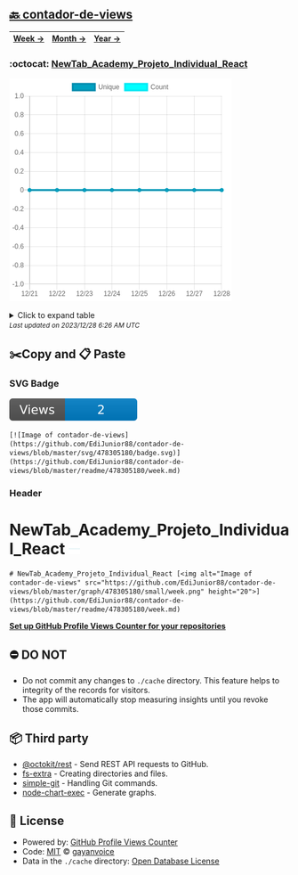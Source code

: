 ## [🔙 contador-de-views](https://github.com/EdiJunior88/contador-de-views)
| [**Week →**](https://github.com/EdiJunior88/contador-de-views/blob/master/readme/478305180/week.md) | [**Month →**](https://github.com/EdiJunior88/contador-de-views/blob/master/readme/478305180/month.md) | [**Year →**](https://github.com/EdiJunior88/contador-de-views/blob/master/readme/478305180/year.md) |
| ---- | ---- | ----- |
### :octocat: [NewTab_Academy_Projeto_Individual_React](https://github.com/EdiJunior88/NewTab_Academy_Projeto_Individual_React)
![Image of contador-de-views](https://github.com/EdiJunior88/contador-de-views/blob/master/graph/478305180/large/week.png)

<details>
	<summary>Click to expand table</summary>
	<h2>:calendar: Week Page Views Table</h2>
<table>
	<tr>
		<th>
			Last Updated
		</th>
		<th>
			Unique
		</th>
		<th>
			Count
		</th>
	</tr>
	<tr>
		<td>
			<code>2023/12/28</code>
		</td>
		<td>
			<code>0</code>
		</td>
		<td>
			<code>0</code>
		</td>
	</tr>
	<tr>
		<td>
			<code>2023/12/27</code>
		</td>
		<td>
			<code>0</code>
		</td>
		<td>
			<code>0</code>
		</td>
	</tr>
	<tr>
		<td>
			<code>2023/12/26</code>
		</td>
		<td>
			<code>0</code>
		</td>
		<td>
			<code>0</code>
		</td>
	</tr>
	<tr>
		<td>
			<code>2023/12/25</code>
		</td>
		<td>
			<code>0</code>
		</td>
		<td>
			<code>0</code>
		</td>
	</tr>
	<tr>
		<td>
			<code>2023/12/24</code>
		</td>
		<td>
			<code>0</code>
		</td>
		<td>
			<code>0</code>
		</td>
	</tr>
	<tr>
		<td>
			<code>2023/12/23</code>
		</td>
		<td>
			<code>0</code>
		</td>
		<td>
			<code>0</code>
		</td>
	</tr>
	<tr>
		<td>
			<code>2023/12/22</code>
		</td>
		<td>
			<code>0</code>
		</td>
		<td>
			<code>0</code>
		</td>
	</tr>
	<tr>
		<td>
			<code>2023/12/21</code>
		</td>
		<td>
			<code>0</code>
		</td>
		<td>
			<code>0</code>
		</td>
	</tr>
</table>

</details>
<small><i>Last updated on 2023/12/28 6:26 AM UTC</i></small>

## ✂️Copy and 📋 Paste
### SVG Badge
[![Image of contador-de-views](https://github.com/EdiJunior88/contador-de-views/blob/master/svg/478305180/badge.svg)](https://github.com/EdiJunior88/contador-de-views/blob/master/readme/478305180/week.md)
```readme
[![Image of contador-de-views](https://github.com/EdiJunior88/contador-de-views/blob/master/svg/478305180/badge.svg)](https://github.com/EdiJunior88/contador-de-views/blob/master/readme/478305180/week.md)
```
### Header
# NewTab_Academy_Projeto_Individual_React [<img alt="Image of contador-de-views" src="https://github.com/EdiJunior88/contador-de-views/blob/master/graph/478305180/small/week.png" height="20">](https://github.com/EdiJunior88/contador-de-views/blob/master/readme/478305180/week.md)
```readme
# NewTab_Academy_Projeto_Individual_React [<img alt="Image of contador-de-views" src="https://github.com/EdiJunior88/contador-de-views/blob/master/graph/478305180/small/week.png" height="20">](https://github.com/EdiJunior88/contador-de-views/blob/master/readme/478305180/week.md)
```
[**Set up GitHub Profile Views Counter for your repositories**](https://github.com/gayanvoice/github-profile-views-counter)
## ⛔ DO NOT
- Do not commit any changes to `./cache` directory. This feature helps to integrity of the records for visitors.
- The app will automatically stop measuring insights until you revoke those commits.
## 📦 Third party

- [@octokit/rest](https://www.npmjs.com/package/@octokit/rest) - Send REST API requests to GitHub.
- [fs-extra](https://www.npmjs.com/package/fs-extra) - Creating directories and files.
- [simple-git](https://www.npmjs.com/package/simple-git) - Handling Git commands.
- [node-chart-exec](https://www.npmjs.com/package/node-chart-exec) - Generate graphs.
## 📄 License
- Powered by: [GitHub Profile Views Counter](https://github.com/gayanvoice/github-profile-views-counter)
- Code: [MIT](./LICENSE) © [gayanvoice](https://github.com/gayanvoice/github-profile-views-counter)
- Data in the `./cache` directory: [Open Database License](https://opendatacommons.org/licenses/odbl/1-0/)